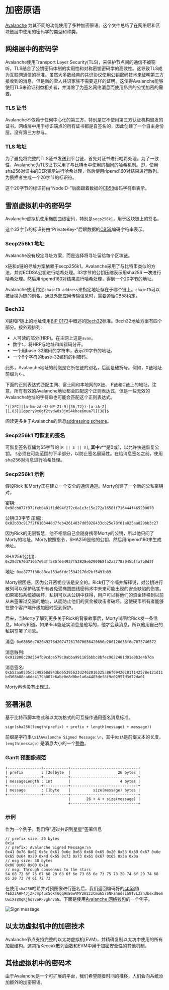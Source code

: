 # 加密原语

[Avalanche](../../#avalanche) 为其不同的功能使用了多种加密原语。这个文件总结了在网络层和区块链层中使用的密码学的类型和种类。

## 网络层中的密码学

Avalanche使用Transport Layer Security(TLS)，来保护节点间的通信不被窃听。TLS结合了公钥密码体制的实用性和对称密钥密码学的高效性。这导致TLS成为互联网通信的标准。虽然大多数经典的共识协议使用公钥密码技术来证明第三方接收到的消息，但是新的雪人共识家族不需要这样的证明。这使得Avalanche能够使用TLS来验证利益相关者，并消除了为签名网络消息而使用昂贵的公钥加密的需要。

### TLS 证书

Avalanche不依赖于任何中心化的第三方，特别是它不使用第三方认证机构颁发的证书。网络层中用于标识端点的所有证书都是自签名的，因此创建了一个自主身份层。没有第三方参与。

### TLS 地址

为了避免将完整的TLS证书发送到平台链，首先对证书进行哈希处理。为了一致性，Avalanche为TLS证书采用了与比特币中使用的相同的哈希机制。即，使用sha256对证书的DER表示进行哈希处理，然后使用ripemd160对结果进行散列，为质押者生成一个20字节的标识符。

这个20字节的标识符由“NodeID-”后面跟着数据的[CB58](https://support.avalabs.org/en/articles/4587395-what-is-cb58)编码字符串表示。

## 雪崩虚拟机中的密码学

Avalanche虚拟机使用椭圆曲线密码，特别是`secp256k1`，用于区块链上的签名。

这个32字节的标识符由“PrivateKey-”后跟数据的[CB58](https://support.avalabs.org/en/articles/4587395-what-is-cb58)编码字符串表示。

### Secp256k1 地址

Avalanche没有规定寻址方案，而是选择将寻址留给每个区块链。

x链和p链的寻址方案依赖于secp256k1。Avalanche采用了与比特币类似的方法，并对ECDSA公钥进行哈希处理。33字节的公钥压缩表示用sha256 **一次**进行哈希处理。然后用ripemd160对结果进行哈希处理，得到一个20字节的地址。

Avalanche使用约定`chainID-address`来指定地址存在于哪个链上。`chainID`可以被替换为链的别名。通过外部应用传输信息时，需要遵循CB58约定。

### Bech32

X链和P链上的地址使用[BIP 0173](https://en.bitcoin.it/wiki/BIP_0173)中概述的[Bech32](http://support.avalabs.org/en/articles/4587392-what-is-bech32)标准。Bech32地址方案有四个部分。按外观排列:

* 人可读的部分(HRP)。在主网上这是`avax`。
* 数字`1`，将HRP与地址和纠错码分开。
* 一个用base-32编码的字符串，表示20字节的地址。
* 一个6个字符的base-32编码的纠错码。

此外，Avalanche地址的前缀是它所在链的别名，后面是破折号。例如，X链地址前缀为`X-`。

下面的正则表达式匹配主网、富士网和本地网的X链、 P链和C链上的地址。注意，所有有效的Avalanche地址都会匹配这个正则表达式，但是一些无效的Avalanche地址的字符串也可能会匹配这个正则表达式。

```text
^([XPC]|[a-km-zA-HJ-NP-Z1-9]{36,72})-[a-zA-Z]{1,83}1[qpzry9x8gf2tvdw0s3jn54khce6mua7l]{38}$
```

阅读更多关于Avalanche的信息[addressing scheme](https://support.avalabs.org/en/articles/4596397-what-is-an-address)。

### Secp256k1 可恢复的签名

可恢复签名存储为65字节的`[R || S || V]`**, 其中**`V`**是0或1，以允许快速恢复公钥。 `S`必须在可能范围的下半部分，以防止签名展延性。在给消息签名之前，使用sha256对消息进行哈希处理。

### Secp256k1 示例

假设Rick 和Morty正在建立一个安全的通信通道。Morty创建了一个新的公私密钥对。

密钥: `0x98cb077f972feb0481f1d894f272c6a1e3c15e272a1658ff716444f465200070`

公钥\(33字节 压缩\): `0x02b33c917f2f6103448d7feb42614037d05928433cb25e78f01a825aa829bb3c27`

因为Rick的无限智慧，他不相信自己会随身携带Morty的公钥，所以他只问了Morty的地址。Morty按照指令，SHA256是他的公钥，然后用ripemd160来生成地址。

SHA256\(公钥\): `0x28d7670d71667e93ff586f664937f52828e6290068fa2a37782045bffa7b0d2f`

地址: `0xe8777f38c88ca153a6fdc25942176d2bf5491b89`

Morty很困惑，因为公开密钥应该是安全的。Rick打了个嗝并解释说，对公钥进行散列可以保护私钥所有者免受椭圆曲线密码术中未来可能出现的安全缺陷的伤害。如果密码系统被破坏，私钥可以从公钥中获得，用户可以将他们的资金转移到以前从未签署过交易的地址，从而防止他们的资金被攻击者破坏。这使硬币所有者能够在整个客户端升级加密时受到保护。

后来，当Morty了解到更多关于Rick的背景故事后，Morty试图给Rick发一条信息。Morty知道，如果Rick能证实消息是他写的，他才会读消息，所以他用自己的私钥签署了消息。

消息: `0x68656c702049276d207472617070656420696e206120636f6d7075746572`

消息散列: `0x912800c29d554fb9cdce579c0abba991165bbbc8bfec9622481d01e0b3e4b7da`

消息签名: `0xb52aa0535c5c48268d843bd65395623d2462016325a86f09420c81f142578e121d11bd368b88ca6de4179a007e6abe0e8d0be1a6a4485def8f9e02957d3d72da01`

Morty再也没有出现过。

## 签署消息

基于比特币脚本格式和以太坊格式的可互操作通用签名消息标准。

```text
sign(sha256(length(prefix) + prefix + length(message) + message))
```

前缀是字符串`\x1AAvalanche Signed Message:\n`，其中`0x1A`是前缀文本的长度，`length(message)` 是消息大小的一个[整数](serialization-primitives.md#integer)。

### Gantt 预图像规范

```text
+---------------+-----------+------------------------------+
| prefix        : [26]byte  |                     26 bytes |
+---------------+-----------+------------------------------+
| messageLength : int       |                      4 bytes |
+---------------+-----------+------------------------------+
| message       : []byte    |          size(message) bytes |
+---------------+-----------+------------------------------+
                            |       26 + 4 + size(message) |
                            +------------------------------+
```

### 示例

作为一个例子，我们将"通过共识到星星"签署信息

```text
// prefix size: 26 bytes
0x1a
// prefix: Avalanche Signed Message:\n
0x41 0x76 0x61 0x6c 0x61 0x6e 0x63 0x68 0x65 0x20 0x53 0x69 0x67 0x6e 0x65 0x64 0x20 0x4d 0x65 0x73 0x73 0x61 0x67 0x65 0x3a 0x0a
// msg size: 30 bytes
0x00 0x00 0x00 0x1e
// msg: Through consensus to the stars
54 68 72 6f 75 67 68 20 63 6f 6e 73 65 6e 73 75 73 20 74 6f 20 74 68 65 20 73 74 61 72 73
```

在使用`sha256`哈希并对预图像进行签名后，我们返回编码好的[cb58](https://support.avalabs.org/en/articles/4587395-what-is-cb58)值: `4Eb2zAHF4JjZFJmp4usSokTGqq9mEGwVMY2WZzzCmu657SNFZhndsiS8TvL32n3bexd8emUwiXs8XqKjhqzvoRFvghnvSN`。下面是使用[Avalanche 网络钱包](https://wallet.avax.network/wallet/advanced)的一个例子。

![Sign message](../../.gitbook/assets/sign-message.png)

## 以太坊虚拟机中的加密技术

Avalanche节点支持完整的以太坊虚拟机(EVM)，并精确复制以太坊中使用的所有加密结构。这包括Keccak散列函数和EVM中用于加密安全性的其他机制。

## 其他虚拟机中的密码术

由于Avalanche是一个可扩展的平台，我们希望随着时间的推移，人们会向系统添加额外的加密原语。


<!--stackedit_data:
eyJoaXN0b3J5IjpbODc2ODk2Mzg1LC0zMDY4MDI3MTksMTg3Nj
IwNzIxNSwxMTkzNTc4MTYyLDE0ODA4ODk5MDEsMTkyOTg2MzQ1
NSwxMzc3NTgwODkxLC0xMDIzMTIyMzk1LC0xMjUxMTM1MjIxXX
0=
-->